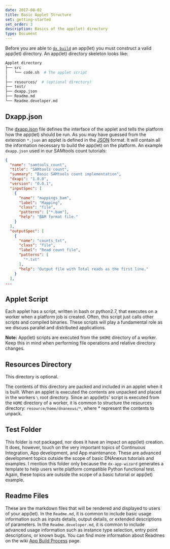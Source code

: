 ```yaml
---
date: 2017-08-02
title: Basic Applet Structure
set: getting-started
set_order: 3
description: Basics of the app(let) directory
type: Document
---
```

Before you are able to [`dx build`](https://wiki.dnanexus.com/Command-Line-Client/Index-of-dx-Commands#build) an app(let) you must construct a valid app(let) directory. An app(let) directory skeleton looks like:
```bash
Applet directory
├── src
│   └── code.sh  # The applet script
│
├── resources/  # (optional directory)
├── test/
├── dxapp.json
├── Readme.md
└── Readme.developer.md
```

## Dxapp.json
The [dxapp.json](https://wiki.dnanexus.com/dxapp.json) file defines the interface of the applet and tells the platform how the app(let) should be run. As you may have guessed from the extension `*.json` an applet is defined in the [JSON](https://en.wikipedia.org/wiki/JSON) format. It will contain all the information necessary to build the app(let) on the platform. An example `dxapp.json` used in our SAMtools count tutorials:

```json
{
  "name": "samtools_count",
  "title": "SAMtools count",
  "summary": "Basic SAMtools count implementation",
  "dxapi": "1.0.0",
  "version": "0.0.1",
  "inputSpec": [
    {
      "name": "mappings_bam",
      "label": "Mapping",
      "class": "file",
      "patterns": ["*.bam"],
      "help": "BAM format file."
    }
  ],
  "outputSpec": [
    {
      "name": "counts_txt",
      "class": "file",
      "label": "Read count file",
      "patterns": [
        "*.txt"
      ],
      "help": "Output file with Total reads as the first line."
    }
  ],
...
```

## Applet Script

Each applet has a script, written in bash or python2.7, that executes on a worker when a platform job is created. Often, this script just calls other scripts and compiled binaries. These scripts will play a fundamental role as we discuss parallel and distributed applications.

**Note:** App(let) scripts are executed from the `$HOME` directory of a worker. Keep this in mind when performing file operations and relative directory changes.

## Resources Directory

This directory is optional.

The contents of this directory are packed and included in an applet when it is built. When an applet is executed the contents are unpacked and placed in the workers `\` root directory. Since an app(let)s' script is executed from the `HOME` directory of a worker, it is common to structure the resources directory: `resource/home/dnanexus/*`, where \* represent the contents to unpack.

## Test Folder

This folder is not packaged, nor does it have an impact on app(let) creation. It does, however, touch on the very important topics of Continuous Integration, App development, and App maintenance. These are advanced development topics outside the scope of basic DNAnexus tutorials and examples. I mention this folder only because the `dx-app-wizard` generates a template to help users write platform compatible Python functional test. Again, these topics are outside the scope of a basic tutorial or app(let) example.

## Readme Files

These are the markdown files that will be rendered and displayed to users of your app(let). In the `Readme.md`, it is common to include basic usage information such as inputs details, output details, or extended descriptions of parameters. In the `Readme.developer.md`, it is common to include advanced usage information such as instance type selection, entry point descriptions, or known bugs. You can find more information about Readmes on the wiki [App Build Process](https://wiki.dnanexus.com/Developer-Tutorials/App-Build-Process#Readme-files) page.